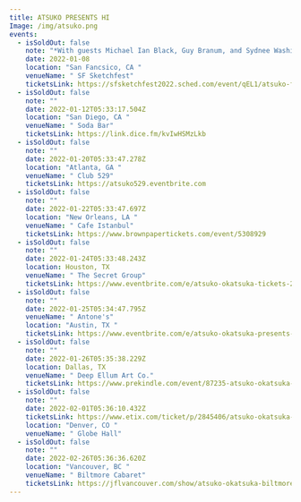 ```yaml
---
title: ATSUKO PRESENTS HI
Image: /img/atsuko.png
events:
  - isSoldOut: false
    note: "*With guests Michael Ian Black, Guy Branum, and Sydnee Washington"
    date: 2022-01-08
    location: "San Fancsico, CA "
    venueName: " SF Sketchfest"
    ticketsLink: https://sfsketchfest2022.sched.com/event/qEL1/atsuko-friends
  - isSoldOut: false
    note: ""
    date: 2022-01-12T05:33:17.504Z
    location: "San Diego, CA "
    venueName: " Soda Bar"
    ticketsLink: https://link.dice.fm/kvIwHSMzLkb
  - isSoldOut: false
    note: ""
    date: 2022-01-20T05:33:47.278Z
    location: "Atlanta, GA "
    venueName: " Club 529"
    ticketsLink: https://atsuko529.eventbrite.com
  - isSoldOut: false
    note: ""
    date: 2022-01-22T05:33:47.697Z
    location: "New Orleans, LA "
    venueName: " Cafe Istanbul"
    ticketsLink: https://www.brownpapertickets.com/event/5308929
  - isSoldOut: false
    note: ""
    date: 2022-01-24T05:33:48.243Z
    location: Houston, TX
    venueName: " The Secret Group"
    ticketsLink: https://www.eventbrite.com/e/atsuko-okatsuka-tickets-210038188877
  - isSoldOut: false
    note: ""
    date: 2022-01-25T05:34:47.795Z
    venueName: " Antone's"
    location: "Austin, TX "
    ticketsLink: https://www.eventbrite.com/e/atsuko-okatsuka-presents-hi-tickets-203388379117
  - isSoldOut: false
    note: ""
    date: 2022-01-26T05:35:38.229Z
    location: Dallas, TX
    venueName: " Deep Ellum Art Co."
    ticketsLink: https://www.prekindle.com/event/87235-atsuko-okatsuka-dallas
  - isSoldOut: false
    note: ""
    date: 2022-02-01T05:36:10.432Z
    ticketsLink: https://www.etix.com/ticket/p/2845406/atsuko-okatsuka-denver-globe-hall
    location: "Denver, CO "
    venueName: " Globe Hall"
  - isSoldOut: false
    note: ""
    date: 2022-02-26T05:36:36.620Z
    location: "Vancouver, BC "
    venueName: " Biltmore Cabaret"
    ticketsLink: https://jflvancouver.com/show/atsuko-okatsuka-biltmore/
---
```

